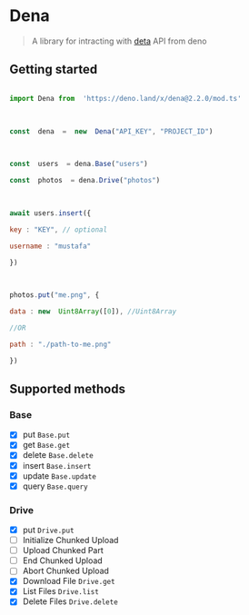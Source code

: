 
# Dena

>A library for intracting with [deta](https://deta.sh) API from deno

  
  

## Getting started

```js

import Dena from  'https://deno.land/x/dena@2.2.0/mod.ts'

  

const  dena  =  new  Dena("API_KEY", "PROJECT_ID")

  

const  users  = dena.Base("users")

const  photos  = dena.Drive("photos")

  

await users.insert({

key : "KEY", // optional

username : "mustafa"

})

  

photos.put("me.png", {

data : new  Uint8Array([0]), //Uint8Array

//OR

path : "./path-to-me.png"

})

```

  

## Supported methods

### Base

 - [x] put `Base.put`
 - [x] get `Base.get`
 - [x] delete `Base.delete`
 - [x] insert `Base.insert`
 - [x] update `Base.update`
 - [x] query `Base.query`
### Drive
- [x]  put `Drive.put`
- [ ] Initialize Chunked Upload 
- [ ] Upload Chunked Part
- [ ] End Chunked Upload
- [ ] Abort Chunked Upload
- [x] Download File `Drive.get`
- [x] List Files `Drive.list`
- [x] Delete Files `Drive.delete`
